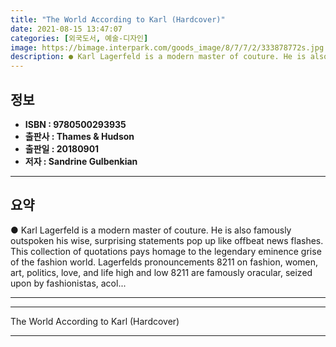 ```yaml
---
title: "The World According to Karl (Hardcover)"
date: 2021-08-15 13:47:07
categories: [외국도서, 예술-디자인]
image: https://bimage.interpark.com/goods_image/8/7/7/2/333878772s.jpg
description: ● Karl Lagerfeld is a modern master of couture. He is also famously outspoken his wise, surprising statements pop up like offbeat news flashes. This collection
---
```


## **정보**

- **ISBN : 9780500293935**
- **출판사 : Thames & Hudson**
- **출판일 : 20180901**
- **저자 : Sandrine Gulbenkian**

------



## **요약**

●  Karl Lagerfeld is a modern master of couture. He is also famously outspoken his wise, surprising statements pop up like offbeat news flashes. This collection of quotations pays homage to the legendary eminence grise of the fashion world. Lagerfelds pronouncements 8211 on fashion, women, art, politics, love, and life high and low 8211 are famously oracular, seized upon by fashionistas, acol...

------



------


The World According to Karl (Hardcover) 

------



